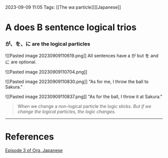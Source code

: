 2023-09-09 11:05
Tags: [[The wa particle]][[Japanese]]

# A does B sentence logical trios
### が、を、に are the logical particles
![[Pasted image 20230909110619.png]]
All sentences have a が but を and に are optional.

![[Pasted image 20230909110704.png]]

![[Pasted image 20230909110830.png]]
"As for me, I throw the ball to Sakura."

![[Pasted image 20230909110837.png]]
"As for the ball, I throw it at Sakura."

> When we change a non-logical particle the logic sticks. *But if we change the logical particles, the logic changes.*

___
# References
[Episode 3 of Org. Japanese](https://www.youtube.com/watch?v=U9_T4eObNXg&list=PLg9uYxuZf8x_A-vcqqyOFZu06WlhnypWj&index=3)